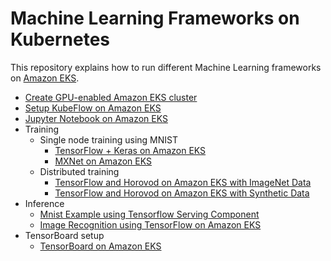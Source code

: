 # Machine Learning Frameworks on Kubernetes

This repository explains how to run different Machine Learning frameworks on [Amazon EKS](https://aws.amazon.com/eks).

- [Create GPU-enabled Amazon EKS cluster](eks-gpu.md)
- [Setup KubeFlow on Amazon EKS](kubeflow.md)
- [Jupyter Notebook on Amazon EKS](jupyterhub.md)
- Training
  - Single node training using MNIST
    - [TensorFlow + Keras on Amazon EKS](tensorflow-keras.md)
    - [MXNet on Amazon EKS](mxnet.md)  
  - Distributed training
    - [TensorFlow and Horovod on Amazon EKS with ImageNet Data](tensorflow-horovod-imagenet.md)
    - [TensorFlow and Horovod on Amazon EKS with Synthetic Data](tensorflow-horovod-synthetic.md)
- Inference
  - [Mnist Example using Tensorflow Serving Component](tensorflow-inference-kubeflow.md)
  - [Image Recognition using TensorFlow on Amazon EKS](tensorflow-inference.md)
- TensorBoard setup
  - [TensorBoard on Amazon EKS](tensorboard.md)
